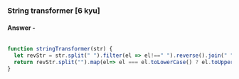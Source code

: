 ### String transformer [6 kyu]

#### Answer - 

```js

function stringTransformer(str) {
  let revStr = str.split(" ").filter(el => el!==" ").reverse().join(" ");
  return revStr.split("").map(el=> el === el.toLowerCase() ? el.toUpperCase() : el.toLowerCase()).join("");
}

```
